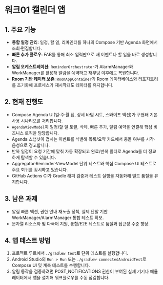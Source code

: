 # 워크01 캘린더 앱

## 1. 주요 기능
- **통합 일정 관리**: 일정, 할 일, 리마인더를 하나의 Compose 기반 Agenda 화면에서 조회·편집합니다.
- **빠른 추가 플로우**: FAB를 통해 최소 입력만으로 새 이벤트나 할 일을 바로 생성합니다.
- **알림 오케스트레이션**: `ReminderOrchestrator`가 AlarmManager와 WorkManager를 활용해 알림을 예약하고 재부팅 이후에도 복원합니다.
- **Room 기반 데이터 보존**: `RoomAppContainer`가 Room 데이터베이스와 리포지토리를 초기화해 프로세스가 재시작돼도 데이터를 유지합니다.

## 2. 현재 진행도
- Compose Agenda UI(일·주·월 탭, 상세 바텀 시트, 스와이프 액션)가 구현돼 기본 사용 시나리오를 처리합니다.
- `AgendaViewModel`이 일정/할 일 토글, 삭제, 빠른 추가, 알림 예약을 연결해 핵심 비즈니스 로직을 담당합니다.
- Agenda 스냅샷이 겹치는 이벤트를 식별해 목록/요약 카드에서 충돌 여부를 시각·음성으로 경고합니다.
- 반복 일정이 요청 기간에 맞춰 자동 확장되고 완료/반복 필터로 Agenda를 더 정교하게 탐색할 수 있습니다.
- Aggregator·Reminder·ViewModel 단위 테스트와 핵심 Compose UI 테스트로 주요 회귀를 감시하고 있습니다.
- GitHub Actions CI가 Gradle 래퍼 검증과 테스트 실행을 자동화해 빌드 품질을 유지합니다.

## 3. 남은 과제
- 알림 빠른 액션, 권한 안내 재노출 정책, 실제 단말 기반 WorkManager/AlarmManager 통합 테스트 확보.
- 문자열 리소스화 및 다국어 지원, 통합/E2E 테스트로 품질과 접근성 수준 향상.

## 4. 앱 테스트 방법
1. 프로젝트 루트에서 `./gradlew test`로 단위 테스트를 실행합니다.
2. Android Studio의 `Run > Run` 또는 `./gradlew connectedAndroidTest`로 Compose UI 및 계측 테스트를 수행합니다.
3. 알림 동작을 검증하려면 POST_NOTIFICATIONS 권한이 부여된 실제 기기나 에뮬레이터에서 앱을 설치해 워크플로우를 수동 점검합니다.
